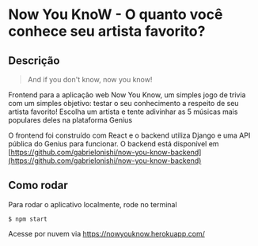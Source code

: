 # Now You KnoW - O quanto você conhece seu artista favorito?

## Descrição

> And if you don't know, now you know!

Frontend para a aplicação web Now You Know, um simples jogo de trivia com um simples objetivo: testar o seu conhecimento a respeito de seu artista favorito! Escolha um artista e tente adivinhar as 5 músicas mais populares deles na plataforma Genius

O frontend foi construído com React e o backend utiliza Django e uma API pública do Genius para funcionar. O backend está disponível em [https://github.com/gabrielonishi/now-you-know-backend](https://github.com/gabrielonishi/now-you-know-backend)

## Como rodar

Para rodar o aplicativo localmente, rode no terminal

```
$ npm start
```

Acesse por nuvem via https://nowyouknow.herokuapp.com/
